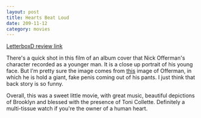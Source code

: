 ```yaml
---
layout: post
title: Hearts Beat Loud
date: 209-11-12
category: movies
---
```

 
[LetterboxD review link](https://letterboxd.com/samarthbhaskar/film/hearts-beat-loud/)

There's a quick shot in this film of an album cover that Nick Offerman's character recorded as a younger man. It is a close up portrait of his young face. But I'm pretty sure the image comes from <a href="https://pbs.twimg.com/media/EIO6EGmWwAQvdye.jpg">this</a> image of Offerman, in which he is hold a giant, fake penis coming out of his pants. I just think that back story is so funny.

Overall, this was a sweet little movie, with great music, beautiful depictions of Brooklyn and blessed with the presence of Toni Collette. Definitely a multi-tissue watch if you're the owner of a human heart.